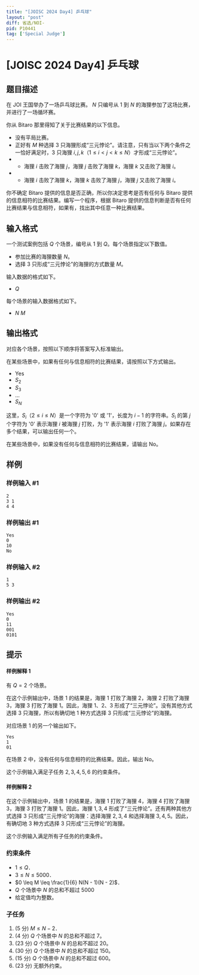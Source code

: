 ```yaml
---
title: "[JOISC 2024 Day4] 乒乓球"
layout: "post"
diff: 省选/NOI-
pid: P10441
tag: ['Special Judge']
---
```

# [JOISC 2024 Day4] 乒乓球
## 题目描述

在 JOI 王国举办了一场乒乓球比赛。 $N$ 只编号从 $1$ 到 $N$ 的海狸参加了这场比赛，并进行了一场循环赛。

你从 Bitaro 那里得知了关于比赛结果的以下信息。

-  没有平局比赛。
- 正好有 $M$ 种选择 $3$ 只海狸形成“三元悖论”。请注意，只有当以下两个条件之一恰好满足时，$3$ 只海狸 $i, j, k$（$1 \leq i < j < k \leq N$）才形成“三元悖论”。
- - 海狸 $i$ 击败了海狸 $j$，海狸 $j$ 击败了海狸 $k$，海狸 $k$ 又击败了海狸 $i$。
- - 海狸 $i$ 击败了海狸 $k$，海狸 $k$ 击败了海狸 $j$，海狸 $j$ 又击败了海狸 $i$。

你不确定 Bitaro 提供的信息是否正确，所以你决定思考是否有任何与 Bitaro 提供的信息相符的比赛结果。编写一个程序，根据 Bitaro 提供的信息判断是否有任何比赛结果与信息相符，如果有，找出其中任意一种比赛结果。
## 输入格式

一个测试案例包括 $Q$ 个场景，编号从 $1$ 到 $Q$。每个场景指定以下数值。

- 参加比赛的海狸数量 $N$。
- 选择 $3$ 只形成“三元悖论”的海狸的方式数量 $M$。

输入数据的格式如下。

- $Q$

每个场景的输入数据格式如下。

- $N$ $M$
## 输出格式

对应各个场景，按照以下顺序将答案写入标准输出。

在某些场景中，如果有任何与信息相符的比赛结果，请按照以下方式输出。

- Yes
- $S_2$
- $S_3$
- ...
- $S_N$

这里，$S_i$（$2 \leq i \leq N$）是一个字符为 '0' 或 '1'，长度为 $i-1$ 的字符串。$S_i$ 的第 $j$ 个字符为 '0' 表示海狸 $i$ 被海狸 $j$ 打败，为 '1' 表示海狸 $i$ 打败了海狸 $j$。如果存在多个结果，可以输出任何一个。

在某些场景中，如果没有任何与信息相符的比赛结果，请输出 No。
## 样例

### 样例输入 #1
```
2
3 1
4 4
```
### 样例输出 #1
```
Yes
0
10
No
```
### 样例输入 #2
```
1
5 3
```
### 样例输出 #2
```
Yes
0
11
001
0101
```
## 提示

#### 样例解释 1

有 $Q = 2$ 个场景。

在这个示例输出中，场景 $1$ 的结果是，海狸 $1$ 打败了海狸 $2$，海狸 $2$ 打败了海狸 $3$，海狸 $3$ 打败了海狸 $1$。因此，海狸 $1$、$2$、$3$ 形成了“三元悖论”。没有其他方式选择 $3$ 只海狸，所以有确切地 $1$ 种方式选择 $3$ 只形成“三元悖论”的海狸。

对应场景 $1$ 的另一个输出如下。

```
Yes
1
01
```

在场景 $2$ 中，没有任何与信息相符的比赛结果。因此，输出 No。

这个示例输入满足子任务 $2,3,4,5,6$ 的约束条件。

#### 样例解释 2

在这个示例输出中，场景 $1$ 的结果是，海狸 $1$ 打败了海狸 $4$，海狸 $4$ 打败了海狸 $3$，海狸 $3$ 打败了海狸 $1$。因此，海狸 $1,3,4$ 形成了“三元悖论”。还有两种其他方式选择 $3$ 只形成“三元悖论”的海狸：选择海狸 $2,3,4$ 和选择海狸 $3,4,5$。因此，有确切地 $3$ 种方式选择 $3$ 只形成“三元悖论”的海狸。

这个示例输入满足所有子任务的约束条件。


### 约束条件

- $1 \leq Q$．
- $3 \leq N \leq 5000$．
- $0 \leq M \leq \frac{1}{6} N(N - 1)(N - 2)$．
- $Q$ 个场景中 $N$ 的总和不超过 5000
- 给定值均为整数。

### 子任务

1. (5 分) $M \leq N - 2$．
2. (4 分) $Q$ 个场景中 $N$ 的总和不超过 7。
3. (23 分) $Q$ 个场景中 $N$ 的总和不超过 20。
4. (30 分) $Q$ 个场景中 $N$ 的总和不超过 150。
5. (15 分) $Q$ 个场景中 $N$ 的总和不超过 600。
6. (23 分) 无额外约束。
